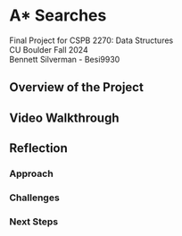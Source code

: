 # A* Searches
Final Project for CSPB 2270: Data Structures\
CU Boulder Fall 2024\
Bennett Silverman - Besi9930

## Overview of the Project

## Video Walkthrough

## Reflection

### Approach

### Challenges

### Next Steps
